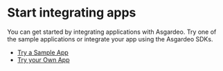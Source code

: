 # Start integrating apps

You can get started by integrating applications with Asgardeo. Try one of the sample applications or integrate your app using the Asgardeo SDKs.

- [Try a Sample App](../../get-started/try-samples/)
- [Try your Own App](../../get-started/try-your-own-app/)
